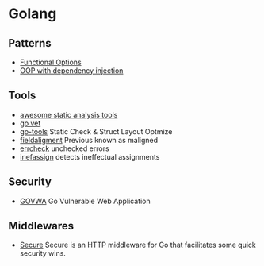 # Golang

## Patterns
* [Functional Options](https://www.sohamkamani.com/golang/options-pattern/)
* [OOP with dependency injection](https://www.toptal.com/go/golang-oop-tutorial)


## Tools
* [awesome static analysis tools](https://github.com/analysis-tools-dev/static-analysis#go)
* [go vet](https://pkg.go.dev/cmd/vet)
* [go-tools](https://github.com/dominikh/go-tools) Static Check & Struct Layout Optmize
* [fieldaligment](https://pkg.go.dev/golang.org/x/tools/go/analysis/passes/fieldalignment) Previous known as maligned
* [errcheck](https://github.com/kisielk/errcheck) unchecked errors
* [inefassign](https://github.com/gordonklaus/ineffassign) detects ineffectual assignments


## Security
* [GOVWA](https://github.com/0c34/govwa) Go Vulnerable Web Application

## Middlewares
* [Secure](https://github.com/unrolled/secure) Secure is an HTTP middleware for Go that facilitates some quick security wins.
